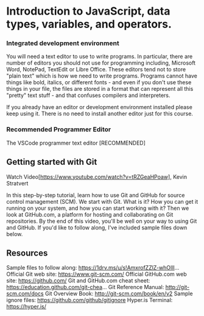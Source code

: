 # Introduction to JavaScript, data types, variables, and operators.

### Integrated development environment
You will need a text editor to use to write programs. In particular, there are number of editors you should not use for programming including, Microsoft Word, NotePad, TextEdit or Libre Office. These editors tend not to store "plain text" which is how we need to write programs. Programs cannot have things like bold, italics, or different fonts - and even if you don't use these things in your file, the files are stored in a format that can represent all this "pretty" text stuff - and that confuses compilers and interpreters.

If you already have an editor or development environment installed please keep using it. There is no need to install another editor just for this course.

### Recommended Programmer Editor
The VSCode programmer text editor [RECOMMENDED]

## Getting started with Git
Watch Video[https://www.youtube.com/watch?v=tRZGeaHPoaw], Kevin Stratvert

In this step-by-step tutorial, learn how to use Git and GitHub for source control management (SCM). We start with Git. What is it? How you can get it running on your system, and how you can start working with it? Then we look at GitHub.com, a platform for hosting and collaborating on Git repositories. By the end of this video, you'll be well on your way to using Git and GitHub. If you'd like to follow along, I've included sample files down below.

## Resources
Sample files to follow along: https://1drv.ms/u/s!AmxrofZZlZ-whOIll...
Official Git web site: https://www.git-scm.com/
Official GitHub.com web site: https://github.com/
Git and GitHub.com cheat sheet: https://education.github.com/git-chea...
Git Reference Manual: http://git-scm.com/docs
Git Overview Book: http://git-scm.com/book/en/v2
Sample ignore files: https://github.com/github/gitignore
Hyper.is Terminal: https://hyper.is/
